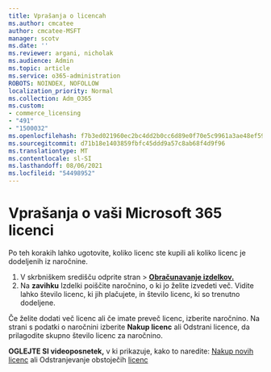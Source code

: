 ```yaml
---
title: Vprašanja o licencah
ms.author: cmcatee
author: cmcatee-MSFT
manager: scotv
ms.date: ''
ms.reviewer: argani, nicholak
ms.audience: Admin
ms.topic: article
ms.service: o365-administration
ROBOTS: NOINDEX, NOFOLLOW
localization_priority: Normal
ms.collection: Adm_O365
ms.custom:
- commerce_licensing
- "491"
- "1500032"
ms.openlocfilehash: f7b3ed021960ec2bc4dd2b0cc6d89e0f70e5c9961a3ae48ef59a3f43994d8d04
ms.sourcegitcommit: d71b18e1403859fbfc45ddd9a57c8ab68f4d9f96
ms.translationtype: MT
ms.contentlocale: sl-SI
ms.lasthandoff: 08/06/2021
ms.locfileid: "54498952"
---
```

# <a name="questions-about-your-microsoft-365-license"></a>Vprašanja o vaši Microsoft 365 licenci

Po teh korakih lahko ugotovite, koliko licenc ste kupili ali koliko licenc je dodeljenih iz naročnine.
  
1. V skrbniškem središču  odprite stran \> **[Obračunavanje izdelkov.](https://go.microsoft.com/fwlink/p/?linkid=842054)**
2. Na **zavihku** Izdelki poiščite naročnino, o ki jo želite izvedeti več. Vidite lahko število licenc, ki jih plačujete, in število licenc, ki so trenutno dodeljene.

Če želite dodati več licenc ali če imate preveč licenc, izberite naročnino. Na strani s podatki o naročnini izberite **Nakup licenc** ali Odstrani licence, da prilagodite skupno število licenc za naročnino. 

**OGLEJTE SI videoposnetek,** v ki prikazuje, kako to naredite: [Nakup novih licenc](https://go.microsoft.com/fwlink/p/?linkid=2154857) ali Odstranjevanje obstoječih [licenc](https://go.microsoft.com/fwlink/p/?linkid=2154938)